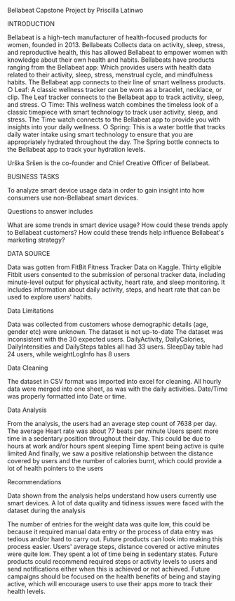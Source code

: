 Bellabeat Capstone Project by Priscilla Latinwo


INTRODUCTION

Bellabeat is a high-tech manufacturer of health-focused products for women, founded in 2013. Bellabeats Collects data on activity, sleep, stress, and reproductive health, this has allowed Bellabeat to empower women with knowledge about their own health and habits. Bellabeats have products ranging from the Bellabeat app: Which provides users with health data related to their activity, sleep, stress, menstrual cycle, and mindfulness habits. The Bellabeat app connects to their line of smart wellness products. ○ Leaf: A classic wellness tracker can be worn as a bracelet, necklace, or clip. The Leaf tracker connects to the Bellabeat app to track activity, sleep, and stress. ○ Time: This wellness watch combines the timeless look of a classic timepiece with smart technology to track user activity, sleep, and stress. The Time watch connects to the Bellabeat app to provide you with insights into your daily wellness. ○ Spring: This is a water bottle that tracks daily water intake using smart technology to ensure that you are appropriately hydrated throughout the day. The Spring bottle connects to the Bellabeat app to track your hydration levels.

Urška Sršen is the co-founder and Chief Creative Officer of Bellabeat.



BUSINESS TASKS

To analyze smart device usage data in order to gain insight into how consumers use non-Bellabeat smart devices. 

Questions to answer includes

What are some trends in smart device usage? 
How could these trends apply to Bellabeat customers? 
How could these trends help influence Bellabeat's marketing strategy?


DATA SOURCE

Data was gotten from FitBit Fitness Tracker Data on Kaggle. Thirty eligible Fitbit users consented to the submission of personal tracker data, including minute-level output for physical activity, heart rate, and sleep monitoring. It includes information about daily activity, steps, and heart rate that can be used to explore users’ habits.

Data Limitations

Data was collected from customers whose demographic details (age, gender etc) were unknown.
The dataset is not up-to-date
The dataset was inconsistent with the 30 expected users. DailyActivity, DailyCalories, DailyIntensities and DailySteps tables all had 33 users. SleepDay table had 24 users, while weightLogInfo has 8 users

Data Cleaning

The dataset in CSV format was imported into excel for cleaning. All hourly data were merged into one sheet, as was with the daily activities. Date/Time was properly formatted into Date or time.

Data Analysis

From the analysis, the users had an average step count of 7638 per day.
The average Heart rate was about 77 beats per minute
Users spent more time in a sedentary position throughout their day. This could be due to hours at work and/or hours spent sleeping
Time spent being active is quite limited
And finally, we saw a positive relationship between the distance covered by users and the number of calories burnt, which could provide a lot of health pointers to the users

Recommendations

Data shown from the analysis helps understand how users currently use smart devices. A lot of data quality and tidiness issues were faced with the dataset during the analysis

The number of entries for the weight data was quite low, this could be because it required manual data entry or the process of data entry was tedious and/or hard to carry out. Future products can look into making this process easier.
Users' average steps, distance covered or active minutes were quite low. They spent a lot of time being in sedentary states. Future products could recommend required steps or activity levels to users and send notifications either when this is achieved or not achieved.
Future campaigns should be focused on the health benefits of being and staying active, which will encourage users to use their apps more to track their health levels.


